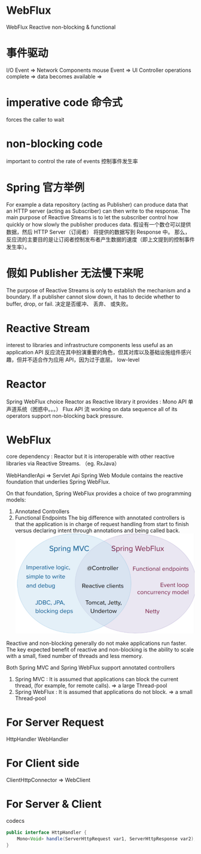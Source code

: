 # WebFlux
WebFlux
Reactive
non-blocking & functional

# 事件驱动
I/O Event => Network Components
mouse Event => UI Controller
operations complete =>
data becomes available => 

# imperative code 命令式 
forces the caller to wait

# non-blocking code
important to control the rate of events 控制事件发生率

# Spring 官方举例
For example 
a data repository (acting as Publisher) can produce data that an HTTP server (acting as Subscriber) can then write to the response. 
The main purpose of Reactive Streams is to let the subscriber control how quickly or how slowly the publisher produces data.
假设有一个数仓可以提供数据，然后 HTTP Server（订阅者） 将提供的数据写到 Response 中。
那么，反应流的主要目的是让订阅者控制发布者产生数据的速度（即上文提到的控制事件发生率）。

# 假如 Publisher 无法慢下来呢
The purpose of Reactive Streams is only to establish the mechanism and a boundary. 
If a publisher cannot slow down, it has to decide whether to buffer, drop, or fail.
决定是否缓冲、 丢弃、 或失败。

# Reactive Stream
interest to libraries and infrastructure components
less useful as an application API
反应流在其中扮演重要的角色，但其对库以及基础设施组件感兴趣，但并不适合作为应用 API，因为过于底层。 low-level

# Reactor
Spring WebFlux choice Reactor as Reactive library
it provides :
Mono API 单声道系统（困惑中。。。）
Flux API 流
working on data sequence
all of its operators support non-blocking back pressure.

# WebFlux
core dependency : Reactor
but it is interoperable with other reactive libraries via Reactive Streams. （eg. RxJava）

WebHandlerApi => Servlet Api
Spring Web Module contains the reactive foundation that underlies Spring WebFlux.

On that foundation, Spring WebFlux provides a choice of two programming models:
1. Annotated Controllers
2. Functional Endpoints
The big difference with annotated controllers is that the application is in charge of 
request handling from start to finish versus declaring intent through annotations and being called back.
![](./webflux_1.png)

Reactive and non-blocking generally do not make applications run faster.
The key expected benefit of reactive and non-blocking is the ability to scale with a small, 
fixed number of threads and less memory. 

Both Spring MVC and Spring WebFlux support annotated controllers
1. Spring MVC : It is assumed that applications can block the current thread, (for example, for remote calls). 
 => a large Thread-pool
2. Spring WebFlux : It is assumed that applications do not block. => a small Thread-pool


# For Server Request
HttpHandler
WebHandler
# For Client side
ClientHttpConnector => WebClient
# For Server & Client
codecs

```java
public interface HttpHandler {
    Mono<Void> handle(ServerHttpRequest var1, ServerHttpResponse var2);
}
```

